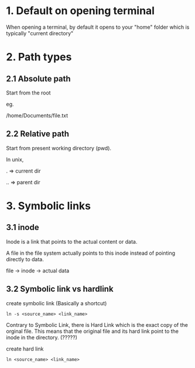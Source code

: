 # 1. Default on opening terminal
When opening a terminal, by default it opens to your "home" folder which is typically "current directory"

# 2. Path types
## 2.1 Absolute path
Start from the root

eg.

/home/Documents/file.txt

## 2.2 Relative path
Start from present working directory (pwd).

In unix,

. => current dir

.. => parent dir


# 3. Symbolic links
## 3.1 inode
Inode is a link that points to the actual content or data. 

A file in the file system actually points to this inode instead of pointing directly to data.

file -> inode -> actual data

## 3.2 Symbolic link vs hardlink


create symbolic link (Basically a shortcut)
```
ln -s <source_name> <link_name>
```

Contrary to Symbolic Link, there is Hard Link which is the exact copy of the orginal file. This means that the original file and its hard link point to the inode in the directory.  (?????)

create hard link
```
ln <source_name> <link_name>
```
